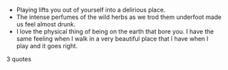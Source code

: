  - Playing lifts you out of yourself into a delirious place.
 - The intense perfumes of the wild herbs as we trod them underfoot made us feel almost drunk.
 - I love the physical thing of being on the earth that bore you. I have the same feeling when I walk in a very beautiful place that I have when I play and it goes right.

3 quotes